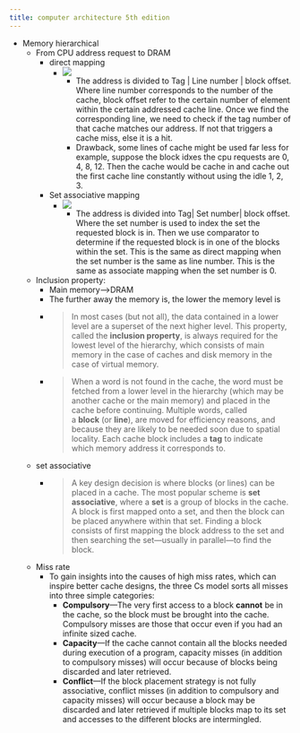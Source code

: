 ```yaml
---
title: computer architecture 5th edition
---
```

- Memory hierarchical
	 - From CPU address request to DRAM
		 - direct mapping
			 - ![](../assets/4EgB24t9--.png)
				 - The address is divided to Tag | Line number | block offset. Where line number corresponds to the number of the cache, block offset refer to the certain number of element within the certain addressed cache line. Once we find the corresponding line, we need to check if the tag number of that cache matches our address. If not that triggers a cache miss, else it is a hit.
				 - Drawback, some lines of cache might be used far less for example, suppose the block idxes the cpu requests are 0, 4, 8, 12. Then the cache would be cache in and cache out the first cache line constantly without using the idle 1, 2, 3.
		 - Set associative mapping
			 - ![](../assets/GvcGbhbpFT.png)
				 - The address is divided into Tag| Set number| block offset. Where the set number is used to index the set the requested block is in. Then we use comparator to determine if the requested block is in one of the blocks within the set. This is the same as direct mapping when the set number is the same as line number. This is the same as associate mapping when the set number is 0.
	 - Inclusion property:
		 - Main memory-->DRAM
		 - The further away the memory is, the lower the memory level is
		 - > In most cases (but not all), the data contained in a lower level are a superset of the next higher level. This property, called the __inclusion property__, is always required for the lowest level of the hierarchy, which consists of main memory in the case of caches and disk memory in the case of virtual memory.
		 - > When a word is not found in the cache, the word must be fetched from a lower level in the hierarchy (which may be another cache or the main memory) and placed in the cache before continuing. Multiple words, called a __block__ (or __line__), are moved for efficiency reasons, and because they are likely to be needed soon due to spatial locality. Each cache block includes a __tag__ to indicate which memory address it corresponds to.
	 - set associative
		 - > A key design decision is where blocks (or lines) can be placed in a cache. The most popular scheme is __set associative__, where a __set__ is a group of blocks in the cache. A block is first mapped onto a set, and then the block can be placed anywhere within that set. Finding a block consists of first mapping the block address to the set and then searching the set—usually in parallel—to find the block.
	 - Miss rate
		 - To gain insights into the causes of high miss rates, which can inspire better cache designs, the three Cs model sorts all misses into three simple categories:
			 - __Compulsory__—The very first access to a block __cannot__ be in the cache, so the block must be brought into the cache. Compulsory misses are those that occur even if you had an infinite sized cache.
			 - __Capacity__—If the cache cannot contain all the blocks needed during execution of a program, capacity misses (in addition to compulsory misses) will occur because of blocks being discarded and later retrieved.
			 - __Conflict__—If the block placement strategy is not fully associative, conflict misses (in addition to compulsory and capacity misses) will occur because a block may be discarded and later retrieved if multiple blocks map to its set and accesses to the different blocks are intermingled.